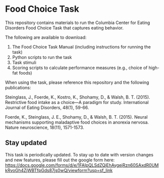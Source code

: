 # Food Choice Task
This repository contains materials to run the Columbia Center for Eating Disorders Food Choice Task that captures eating behavior.

The following are available to download:
1) The Food Choice Task Manual (including instructions for running the task)
2) Python scripts to run the task 
3) Task stimuli
4) Scoring scripts to calculate performance measures (e.g., choice of high-fat foods)

When using the task, please reference this repository and the following publications:

Steinglass, J., Foerde, K., Kostro, K., Shohamy, D., & Walsh, B. T. (2015). Restrictive food intake as a choice—A paradigm for study. International Journal of Eating Disorders, 48(1), 59-66.

Foerde, K., Steinglass, J. E., Shohamy, D., & Walsh, B. T. (2015). Neural mechanisms supporting maladaptive food choices in anorexia nervosa. Nature neuroscience, 18(11), 1571-1573.

## Stay updated
This task is periodically updated. To stay up to date with version changes and new features, please fill out the google form here:
https://docs.google.com/forms/d/e/1FAIpQLSdZQjEhAygejRzn60SAxdR0UMkRvoGh4ZjWBTfpGds87js0wQ/viewform?usp=sf_link


